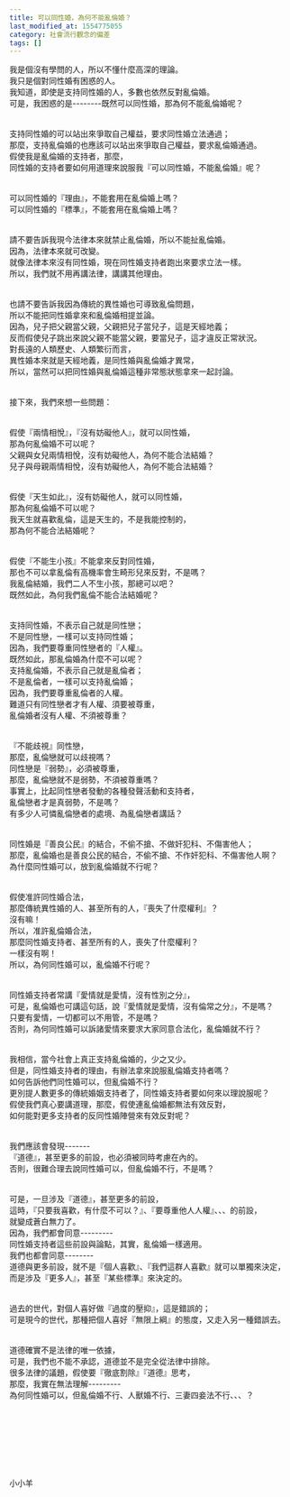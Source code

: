 ```yaml
---
title: 可以同性婚，為何不能亂倫婚？
last_modified_at: 1554775055
category: 社會流行觀念的偏差
tags: []
---
```


<p>我是個沒有學問的人，所以不懂什麼高深的理論。<br/>我只是個對同性婚有困惑的人。<br/><!--more-->我知道，即使是支持同性婚的人，多數也依然反對亂倫婚。<br/>可是，我困惑的是--------既然可以同性婚，那為何不能亂倫婚呢？<br/><br/><br/>支持同性婚的可以站出來爭取自己權益，要求同性婚立法通過；<br/>那麼，支持亂倫婚的也應該可以站出來爭取自己權益，要求亂倫婚通過。<br/>假使我是亂倫婚的支持者，那麼，<br/>同性婚的支持者要如何用道理來說服我『可以同性婚，不能亂倫婚』呢？<br/><br/><br/>可以同性婚的『理由』，不能套用在亂倫婚上嗎？<br/>可以同性婚的『標準』，不能套用在亂倫婚上嗎？<br/><br/><br/>請不要告訴我現今法律本來就禁止亂倫婚，所以不能扯亂倫婚。<br/>因為，法律本來就可改變。<br/>就像法律本來沒有同性婚，現在同性婚支持者跑出來要求立法一樣。<br/>所以，我們就不用再講法律，講講其他理由。<br/><br/><br/>也請不要告訴我因為傳統的異性婚也可導致亂倫問題，<br/>所以不能把同性婚拿來和亂倫婚相提並論。<br/>因為，兒子把父親當父親，父親把兒子當兒子，這是天經地義；<br/>反而假使兒子跳出來說父親不能當父親，要當兒子，這才違反正常狀況。<br/>對長遠的人類歷史、人類繁衍而言，<br/>異性婚本來就是天經地義，是同性婚與亂倫婚才異常，<br/>所以，當然可以把同性婚與亂倫婚這種非常態狀態拿來一起討論。<br/><br/><br/>接下來，我們來想一些問題：<br/><br/><br/>假使『兩情相悅』，『沒有妨礙他人』，就可以同性婚，<br/>那為何亂倫婚不可以呢？<br/>父親與女兒兩情相悅，沒有妨礙他人，為何不能合法結婚？<br/>兒子與母親兩情相悅，沒有妨礙他人，為何不能合法結婚？<br/><br/><br/>假使『天生如此』，沒有妨礙他人，就可以同性婚，<br/>那為何亂倫婚不可以呢？<br/>我天生就喜歡亂倫，這是天生的，不是我能控制的，<br/>那為何不能合法結婚呢？<br/><br/><br/>假使『不能生小孩』不能拿來反對同性婚，<br/>那也不可以拿亂倫有高機率會生畸形兒來反對，不是嗎？<br/>我亂倫結婚，我們二人不生小孩，那總可以吧？<br/>既然如此，為何我們亂倫不能合法結婚呢？<br/><br/><br/>支持同性婚，不表示自己就是同性戀；<br/>不是同性戀，一樣可以支持同性婚；<br/>因為，我們要尊重同性戀者的『人權』。<br/>既然如此，那亂倫婚為什麼不可以呢？<br/>支持亂倫婚，不表示自己就是亂倫者；<br/>不是亂倫者，一樣可以支持亂倫婚；<br/>因為，我們要尊重亂倫者的人權。<br/>難道只有同性戀者才有人權、須要被尊重，<br/>亂倫婚者沒有人權、不須被尊重？<br/><br/><br/>『不能歧視』同性戀，<br/>那麼，亂倫戀就可以歧視嗎？<br/>同性戀是『弱勢』，必須被尊重，<br/>那麼，亂倫戀就不是弱勢，不須被尊重嗎？<br/>事實上，比起同性戀者發動的各種發聲活動和支持者，<br/>亂倫戀者才是真弱勢，不是嗎？<br/>有多少人可憐亂倫戀者的處境、為亂倫戀者講話？<br/><br/><br/>同性婚是『善良公民』的結合，不偷不搶、不做奸犯科、不傷害他人；<br/>那麼，亂倫婚也是善良公民的結合，不偷不搶、不作奸犯科、不傷害他人啊？<br/>為什麼同性婚可以，放到亂倫婚就不行呢？<br/><br/><br/>假使准許同性婚合法，<br/>那麼傳統異性婚的人、甚至所有的人，『喪失了什麼權利』？<br/>沒有嘛！<br/>所以，准許亂倫婚合法，<br/>那麼同性婚支持者、甚至所有的人，喪失了什麼權利？<br/>一樣沒有啊！<br/>所以，為何同性婚可以，亂倫婚不行呢？<br/><br/><br/>同性婚支持者常講『愛情就是愛情，沒有性別之分』，<br/>可是，亂倫婚也可講這句話，說『愛情就是愛情，沒有倫常之分』，不是嗎？<br/>只要有愛情，一切都可以不用管，不是嗎？<br/>否則，為何同性婚可以訴諸愛情來要求大家同意合法化，亂倫婚就不行？<br/><br/><br/>我相信，當今社會上真正支持亂倫婚的，少之又少。<br/>但是，同性婚支持者的理由，有辦法拿來說服亂倫婚支持者嗎？<br/>如何告訴他們同性婚可以，但亂倫婚不行？<br/>更別提人數更多的傳統婚姻支持者了，同性婚支持者要如何來以理說服呢？<br/>假使我們真心要講道理，那麼，假使連亂倫婚都無法有效反對，<br/>如何能對更多支持者的反同性婚陣營來有效反對呢？<br/><br/><br/>我們應該會發現-------<br/>『道德』，甚至更多的前設，也必須被同時考慮在內的。<br/>否則，很難合理去說同性婚可以，但亂倫婚不行，不是嗎？<br/><br/><br/>可是，一旦涉及『道德』，甚至更多的前設，<br/>這時，『只要我喜歡，有什麼不可以？』、『要尊重他人人權』、、、的前設，<br/>就變成蒼白無力了。<br/>因為，我們都會同意---------<br/>同性婚支持者這些前設與論點，其實，亂倫婚一樣適用。<br/>我們也都會同意--------<br/>道德與更多前設，就不是『個人喜歡』、『我們這群人喜歡』就可以單獨來決定，<br/>而是涉及『更多人』，甚至『某些標準』來決定的。<br/><br/><br/>過去的世代，對個人喜好做『過度的壓抑』，這是錯誤的；<br/>可是現今的世代，那種把個人喜好『無限上綱』的態度，又走入另一種錯誤去。<br/><br/><br/>道德確實不是法律的唯一依據，<br/>可是，我們也不能不承認，道德並不是完全從法律中排除。<br/>很多法律的議題，假使要『徹底割除』『道德』思考，<br/>那麼，我實在無法理解---------<br/>為何同性婚可以，但亂倫婚不行、人獸婚不行、三妻四妾法不行、、、？<br/><br/><br/><br/><br/><br/><br/><br/><br/>小小羊<br/><br/><br/><br/><br/><br/></p>
